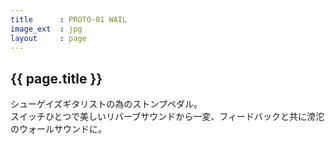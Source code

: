 ```yaml
---
title      : PROTO-01 WAIL
image_ext  : jpg
layout     : page
---
```


## {{ page.title }}

シューゲイズギタリストの為のストンプペダル。  
スイッチひとつで美しいリバーブサウンドから一変、フィードバックと共に滂沱のウォールサウンドに。
